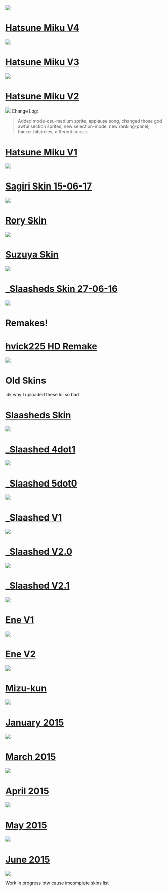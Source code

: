 ![](https://puu.sh/C7e17/5d088b0a83.png)

# [Hatsune Miku V4](https://drive.google.com/uc?export=downloads&id=15dljVE094hrh-AOF85TLs8eictNrfIrR)
![](https://puu.sh/C7dGy/fb5ad38a43.jpg)

# [Hatsune Miku V3](https://drive.google.com/uc?export=downloads&id=1RFfjNpi1YZNOnkGH8am6lNDKP_xzXOcz)
![](https://puu.sh/C7dHi/0ccc423d09.jpg)

# [Hatsune Miku V2](https://drive.google.com/uc?export=downloads&id=1VND0pMqgtqg2ljlo0S5Ucnw9a3WHu7Fp)
![](https://puu.sh/zZyoi/7d7fbf75b2.jpg)
Change Log:
>Added mode-osu-medium sprite, applause song, changed those god awful section sprites, new selection-mode, new ranking-panel, thicker hitcircles, different cursor.  

# [Hatsune Miku V1](https://drive.google.com/uc?export=download&id=1mpprkziw3RIftSqHkw4qISj1YoQeypYA)
![](https://puu.sh/z53nn/c95708dc55.jpg)

# [Sagiri Skin 15-06-17](https://drive.google.com/uc?export=download&id=1BftWLhjKPCM70jsz8rVLZUnanLSYAFD1)
![](https://puu.sh/ykltr/e1a84d94c6.jpg)

# [Rory Skin](https://drive.google.com/uc?export=download&id=11n2Rh6RF5M6gjKHTw_cgIxXNFfnrqOPh)
![](https://puu.sh/yl3I2/749100a6f0.jpg)

# [Suzuya Skin](https://puu.sh/yl4oY/cb34cfd8fa.osk)
![](https://puu.sh/yklGr/3cf66cf277.jpg)

# [_Slaasheds Skin 27-06-16](https://puu.sh/mBp9X/b61ac368ad.osk)
![](https://puu.sh/yklqw/0e0d72d7ea.jpg)

# Remakes!

# [hvick225 HD Remake](https://puu.sh/wJVXa/a281ecffb7.osk)
![](https://puu.sh/yklyF/10da42f713.jpg)

# Old Skins
idk why I uploaded these lol so bad

# [Slaasheds Skin](https://drive.google.com/uc?export=download&id=1jYmdhK-nPb-CmlyEkA-t3fwmvSIqpwp4)
![](https://puu.sh/yl3IZ/2f32a063ed.jpg)

# [_Slaashed 4dot1](https://drive.google.com/uc?export=download&id=1JYVoxwes-0h9NXDDXsIYGTvuM45fbAqz)
![](https://puu.sh/yl3JK/df4c30c204.jpg)

# [_Slaashed 5dot0](https://drive.google.com/uc?export=download&id=1zPuVkzjmW3jrWLyrL9OwY8TKxehQbVLu)
![](https://puu.sh/yl3Ku/33225b9a20.jpg)

# [_Slaashed V1](https://drive.google.com/uc?export=download&id=1y_YpR8dDu62PTvxLVjP1LfiJW3SfbH0X)
![](https://puu.sh/yl3N1/e8a0009008.jpg)

# [_Slaashed V2.0](https://drive.google.com/uc?export=download&id=16e527ReyTGxDbXh_1_m0SyEQ1_xie9ms)
![](https://puu.sh/yl3O4/01c30900b4.jpg)

# [_Slaashed V2.1](https://drive.google.com/uc?export=download&id=1zwjq3pLdoIYJixKWgUlH_Ak7PR8MNKm4)
![](https://puu.sh/yl3Ox/672a69009b.jpg)

# [Ene V1](https://drive.google.com/uc?export=download&id=1LAKIo--E3zyv1xyukKTbrGDfzBeE39rM)
![](https://puu.sh/yl3OZ/ced382c255.jpg)

# [Ene V2](https://drive.google.com/uc?export=download&id=1LLWJsYD38nsc5b--HGfGFq4kG8sRIJoz)
![](https://puu.sh/yl3Pv/1f80b6933f.jpg)

# [Mizu-kun](https://drive.google.com/uc?export=download&id==1ZzlGp8ADvk3VUHEjKC7hOu4_PtO6DPmT)
![](https://puu.sh/yl3PU/087829c358.jpg)

# [January 2015](https://drive.google.com/uc?export=download&id=1IEN7ydW91j5sSQKmpBgHOPAJcG0O_FAy)
![](https://puu.sh/yl3Rg/5281a86201.jpg)

# [March 2015](https://drive.google.com/uc?export=download&id=1NQw48yM0O53wqb9lsU-9bwmHtnDWgzMv)
![](https://puu.sh/yl3Si/f477670450.jpg)

# [April 2015](https://drive.google.com/uc?export=download&id=1ZuR-VuaJM1fXPVkvXBCLPR-ccSu0hc40)
![](https://puu.sh/yl3Qo/dedfe13a57.jpg)

# [May 2015](https://drive.google.com/uc?export=download&id=179o3gN6mRv8tJOV8tHsBEHZ8AvbBOYIK)
![](https://puu.sh/yl3SE/1d607294a0.jpg)

# [June 2015](https://drive.google.com/uc?export=download&id=1LY_0DW30u8HFQgswPakD83amLOyQZY_M)
![](https://puu.sh/yl3RJ/968f7b5aa9.jpg)

Work in progress btw cause imcomplete skins list
